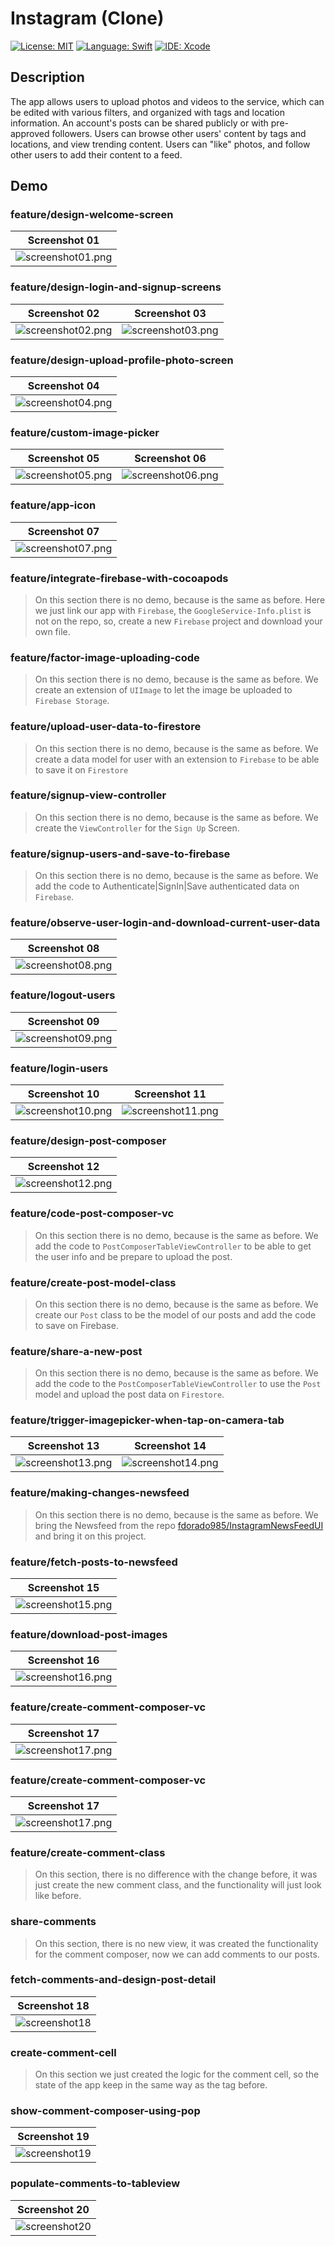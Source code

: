 # Instagram (Clone)
[![License: MIT](https://img.shields.io/badge/License-MIT-yellow.svg)](https://opensource.org/licenses/MIT)
[![Language: Swift](https://img.shields.io/badge/Language-Swift-red.svg)](https://swift.org/blog/)
[![IDE: Xcode](https://img.shields.io/badge/IDE-Xcode%2010.3-blue.svg)](https://developer.apple.com/xcode/)

## Description
The app allows users to upload photos and videos to the service, which can be edited with various filters, and organized with tags and location information. An account's posts can be shared publicly or with pre-approved followers. Users can browse other users' content by tags and locations, and view trending content. Users can "like" photos, and follow other users to add their content to a feed.

## Demo
### feature/design-welcome-screen
| Screenshot 01 |
| ------------- |
| ![screenshot01.png](.screenshots/screenshot01.png) |

### feature/design-login-and-signup-screens
| Screenshot 02 | Screenshot 03 |
| ------------- | ------------- |
| ![screenshot02.png](.screenshots/screenshot02.png) | ![screenshot03.png](.screenshots/screenshot03.png) |

### feature/design-upload-profile-photo-screen
| Screenshot 04 |
| ------------- |
| ![screenshot04.png](.screenshots/screenshot04.png) |

### feature/custom-image-picker
| Screenshot 05 | Screenshot 06 |
| ------------- | ------------- |
| ![screenshot05.png](.screenshots/screenshot05.png) | ![screenshot06.png](.screenshots/screenshot06.png) |

### feature/app-icon
| Screenshot 07 |
| ------------- |
| ![screenshot07.png](.screenshots/screenshot07.png) |

### feature/integrate-firebase-with-cocoapods
> On this section there is no demo, because is the same as before.
> Here we just link our app with `Firebase`, the `GoogleService-Info.plist` is not on the repo, so, create a new `Firebase` project and download your own file.

### feature/factor-image-uploading-code
> On this section there is no demo, because is the same as before.
> We create an extension of `UIImage` to let the image be uploaded to `Firebase Storage`.

### feature/upload-user-data-to-firestore
> On this section there is no demo, because is the same as before.
> We create a data model for user with an extension to `Firebase` to be able to save it on `Firestore`

### feature/signup-view-controller
> On this section there is no demo, because is the same as before.
> We create the `ViewController` for the `Sign Up` Screen.

### feature/signup-users-and-save-to-firebase
> On this section there is no demo, because is the same as before.
> We add the code to Authenticate|SignIn|Save authenticated data on `Firebase`.

### feature/observe-user-login-and-download-current-user-data
| Screenshot 08 |
| ------------- |
| ![screenshot08.png](.screenshots/screenshot08.png) |

### feature/logout-users
| Screenshot 09 |
| ------------- |
| ![screenshot09.png](.screenshots/screenshot09.png) |

### feature/login-users
| Screenshot 10 | Screenshot 11 |
| ------------- | ------------- |
| ![screenshot10.png](.screenshots/screenshot10.png) | ![screenshot11.png](.screenshots/screenshot11.png) |

### feature/design-post-composer
| Screenshot 12 |
| ------------- |
| ![screenshot12.png](.screenshots/screenshot12.png) |

### feature/code-post-composer-vc
> On this section there is no demo, because is the same as before.
> We add the code to `PostComposerTableViewController` to be able to get the user info and be prepare to upload the post.

### feature/create-post-model-class
> On this section there is no demo, because is the same as before.
> We create our `Post` class to be the model of our posts and add the code to save on Firebase.

### feature/share-a-new-post
> On this section there is no demo, because is the same as before.
> We add the code to the `PostComposerTableViewController` to use the `Post` model and upload the post data on `Firestore`.

### feature/trigger-imagepicker-when-tap-on-camera-tab
| Screenshot 13 | Screenshot 14 |
| ------------- | ------------- |
| ![screenshot13.png](.screenshots/screenshot13.png) | ![screenshot14.png](.screenshots/screenshot14.png) |

### feature/making-changes-newsfeed
> On this section there is no demo, because is the same as before.
> We bring the Newsfeed from the repo [fdorado985/InstagramNewsFeedUI](https://github.com/fdorado985/InstagramNewsFeedUI) and bring it on this project.

### feature/fetch-posts-to-newsfeed
| Screenshot 15 |
| ------------- |
| ![screenshot15.png](.screenshots/screenshot15.png) |

### feature/download-post-images
| Screenshot 16 |
| ------------- |
| ![screenshot16.png](.screenshots/screenshot16.png) |

### feature/create-comment-composer-vc
| Screenshot 17 |
| ------------- |
| ![screenshot17.png](.screenshots/screenshot17.png) |

### feature/create-comment-composer-vc
| Screenshot 17 |
| ------------- |
| ![screenshot17.png](.screenshots/screenshot17.png) |

### feature/create-comment-class
> On this section, there is no difference with the change before, it was just create the new comment class, and the functionality will just look like before.

### share-comments
> On this section, there is no new view, it was created the functionality for the comment composer, now we can add comments to our posts.

### fetch-comments-and-design-post-detail
| Screenshot 18 |
| ------------- |
| ![screenshot18](.screenshots/screenshot18.jpeg) |

### create-comment-cell
> On this section we just created the logic for the comment cell, so the state of the app keep in the same way as the tag before.

### show-comment-composer-using-pop
| Screenshot 19 |
| ------------- |
| ![screenshot19](.screenshots/screenshot19.jpeg) |

### populate-comments-to-tableview
| Screenshot 20 |
| ------------- |
| ![screenshot20](.screenshots/screenshot20.jpeg) |